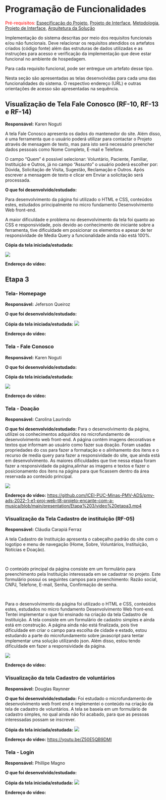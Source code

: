 # Programação de Funcionalidades

<span style="color:red">Pré-requisitos: <a href="2-Especificação do Projeto.md"> Especificação do Projeto</a></span>, <a href="3-Projeto de Interface.md"> Projeto de Interface</a>, <a href="4-Metodologia.md"> Metodologia</a>, <a href="3-Projeto de Interface.md"> Projeto de Interface</a>, <a href="5-Arquitetura da Solução.md"> Arquitetura da Solução</a>

Implementação do sistema descritas por meio dos requisitos funcionais e/ou não funcionais. Deve relacionar os requisitos atendidos os artefatos criados (código fonte) além das estruturas de dados utilizadas e as instruções para acesso e verificação da implementação que deve estar funcional no ambiente de hospedagem.

Para cada requisito funcional, pode ser entregue um artefato desse tipo.

Nesta seção são apresentadas as telas desenvolvidas para cada uma das funcionalidades do sistema. O respectivo endereço (URL) e outras orientações de acesso são apresentadas na sequência.

## Visualização de Tela Fale Conosco (RF-10, RF-13 e RF-14)

**Responsável:**  Karen Noguti 

 
A tela Fale Conosco apresenta os dados do mantenedor do site. Além disso, é uma ferramenta que o usuário poderá utilizar para contactar o Projeto através de mensagem de texto, mas para isto será necessário preencher dados pessoais como Nome Completo, E-mail e Telefone.   


O campo “Quem” é possível selecionar: Voluntário, Paciente, Familiar, Instituição e Outros, já no campo “Assunto” o usuário poderá escolher por: Dúvida, Solicitação de Visita, Sugestão, Reclamação e Outros. Após escrever a mensagem de texto e clicar em Enviar a solicitação será processada.   

**O que foi desenvolvido/estudado:**

Para desenvolvimento da página foi utilizado o HTML e CSS, conteúdos estes, estudados principalmente no micro fundamento Desenvolvimento Web front-end. 

 
A maior dificuldade e problema no desenvolvimento da tela foi quanto ao CSS e responsividade, pois devido ao conhecimento de iniciante sobre a ferramenta, tive dificuldade em posicionar os elementos e apesar de ter responsividade de Media Query a funcionalidade ainda não está 100%. 

**Cópia da tela iniciada/estudada:** 

<img src="img/faleconosco.png">

**Endereço do vídeo:**

## Etapa 3

### Tela- Homepage

**Responsável:**  Jeferson Queiroz

**O que foi desenvolvido/estudado:**

**Cópia da tela iniciada/estudada:**
<img src="img/paginainicial.png">

**Endereço do vídeo:**




### Tela - Fale Conosco

**Responsável:**  Karen Noguti

**O que foi desenvolvido/estudado:**

**Cópia da tela iniciada/estudada:** 

<img src="img/faleconosco.png">

**Endereço do vídeo:**




### Tela - Doação

**Responsável:**  Carolina Laurindo

**O que foi desenvolvido/estudado:** Para o desenvolvimento da página, utilizei os conhecimentos adquiridos no microfundamento de desenvolvimento web front-end. A página contém imagens  decorativas e textos que informam ao usuário como fazer sua doação. Foram usadas propriedades do css para fazer a formatação e o alinhamento dos itens e o recurso de media query para fazer a responsividade do site, que ainda está em desenvolvimento. As maiores dificuldades que tive nessa etapa foram fazer a responsividade da página,alinhar as imagens e textos e fazer o posicionamento dos itens na página para que ficassem dentro da área reservada ao conteúdo principal.


<img src="img/doacao.png">

**Endereço do vídeo:** https://github.com/ICEI-PUC-Minas-PMV-ADS/pmv-ads-2022-1-e1-proj-web-t8-projeto-encante-com-a-musica/blob/main/presentation/Etapa%203/video%20etapa3.mp4




### Visualização da Tela Cadastro de instituição (RF-05)

**Responsável:**  Cláudia Carapiá Ferraz

A tela Cadastro de Instituição apresenta o cabeçalho padrão do site com o logotipo e menu de navegação (Home, Sobre, Voluntários, Instituição, Notícias e Doação).  

   

O conteúdo principal da página consiste em um formulário para preenchimento pela Instituição interessada em se cadastrar no projeto. Este formulário possui os seguintes campos para preenchimento: Razão social, CNPJ, Telefone, E-mail, Senha, Confirmação de senha.  

   

Para o desenvolvimento da página foi utilizado o HTML e CSS, conteúdos estes, estudados no micro fundamento Desenvolvimento Web front-end. Tentei implementar o que foi ensinado na criação da tela Cadastro de Instituição. A tela consiste em um formulário de cadastro simples e ainda está em construção. A página ainda não está finalizada, pois tive dificuldade em criar o campo para escolha de cidade e estado, estou estudando a parte do microfundamento sobre javascript para tentar implementar uma solução utilizando json. Além disso, estou tendo dificuldade em fazer a responsividade da página. 



 <img src="img/cadastroinstituicao.png">

**Endereço do vídeo:**




### Visualização da tela Cadastro de voluntários

**Responsável:**  Douglas Raynner

**O que foi desenvolvido/estudado:** Foi estudado o microfundamento de desenvolvimento web front end e implementei o conteúdo na criação da tela de cadastro de voluntários. A tela se baseia em um formulário de cadastro simples, no qual ainda não foi acabado, para que as pessoas interessadas possam se inscrever.

**Cópia da tela iniciada/estudada:**
<img src="img/cadastro_vol.png">

**Endereço do vídeo:** https://youtu.be/Z50E5QB9DMI




### Tela - Login

**Responsável:**  Phillipe Magno

**O que foi desenvolvido/estudado:**

**Cópia da tela iniciada/estudada:**
<img src="img/login.png">

**Endereço do vídeo:**
